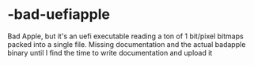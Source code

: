 # -bad-uefiapple
 Bad Apple, but it's an uefi executable reading a ton of 1 bit/pixel bitmaps packed into a single file. Missing documentation and the actual badapple binary until I find the time to write documentation and upload it
